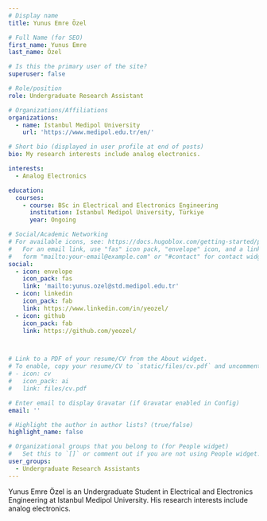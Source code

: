 ```yaml
---
# Display name
title: Yunus Emre Özel

# Full Name (for SEO)
first_name: Yunus Emre
last_name: Özel

# Is this the primary user of the site?
superuser: false

# Role/position
role: Undergraduate Research Assistant

# Organizations/Affiliations
organizations:
  - name: Istanbul Medipol University
    url: 'https://www.medipol.edu.tr/en/'

# Short bio (displayed in user profile at end of posts)
bio: My research interests include analog electronics.

interests:
  - Analog Electronics

education:
  courses:
    - course: BSc in Electrical and Electronics Engineering
      institution: Istanbul Medipol University, Türkiye 
      year: Ongoing

# Social/Academic Networking
# For available icons, see: https://docs.hugoblox.com/getting-started/page-builder/#icons
#   For an email link, use "fas" icon pack, "envelope" icon, and a link in the
#   form "mailto:your-email@example.com" or "#contact" for contact widget.
social:
  - icon: envelope
    icon_pack: fas
    link: 'mailto:yunus.ozel@std.medipol.edu.tr'
  - icon: linkedin
    icon_pack: fab
    link: https://www.linkedin.com/in/yeozel/
  - icon: github
    icon_pack: fab
    link: https://github.com/yeozel/



# Link to a PDF of your resume/CV from the About widget.
# To enable, copy your resume/CV to `static/files/cv.pdf` and uncomment the lines below.
# - icon: cv
#   icon_pack: ai
#   link: files/cv.pdf

# Enter email to display Gravatar (if Gravatar enabled in Config)
email: ''

# Highlight the author in author lists? (true/false)
highlight_name: false

# Organizational groups that you belong to (for People widget)
#   Set this to `[]` or comment out if you are not using People widget.
user_groups:
  - Undergraduate Research Assistants
---
```


Yunus Emre Özel is an Undergraduate Student in Electrical and Electronics Engineering at Istanbul Medipol University. His research interests include analog electronics.


